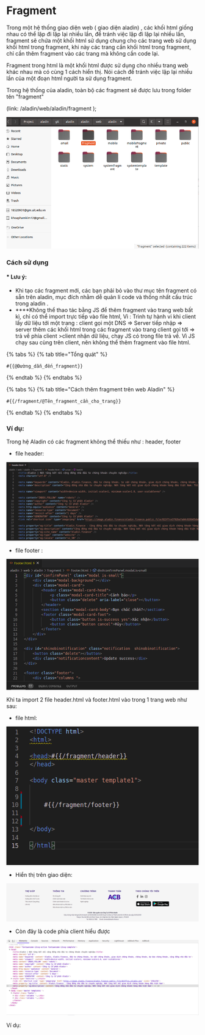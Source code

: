 # Fragment

Trong một hệ thống giao diện web \( giao diện aladin\) , các khối html  giống  nhau có thể  lặp đi lặp lại nhiều lần, để tránh việc lặp đi lặp lại nhiều lần, fragment sẽ chứa một khối html sử dụng chung cho các  trang web sử dụng khối html trong fragment, khi này các trang cần khối html trong fragment, chỉ cần thêm fragment vào các trang mà không cần code lại. 

Fragment trong html là một khối html được sử dụng  cho nhiều trang web khác nhau mà có cùng  1 cách hiển thị. Nói cách để tránh việc lặp lại nhiều lần của một đoạn html  người  ta sử dụng fragment.

Trong hệ thống của aladin, toàn bộ các  fragment sẽ được lưu trong folder tên  "fragment"

\(link: /aladin/web/aladin/fragment \);

![](../.gitbook/assets/screenshot-from-2021-04-26-21-11-03.png)

### Cách sử dụng

#### \* Lưu ý: 

* Khi tạo các fragment mới, các bạn phải bỏ vào thư mục tên fragment có sẵn trên aladin, mục đích nhằm dễ quản lí code và thống nhất cấu trúc  trong aladin .
*  ****Không thể thao tác bằng JS để thêm fragment vào trang web bất kì,  chỉ có thể import trực tiếp vào file html, Vì : Trình tự hành vi khi client lấy dữ liệu tới một trang : client gọi một DNS =&gt; Server  tiếp nhập  =&gt; server  thêm các khối html trong các fragment vào trang client gọi tới =&gt; trả về phía client &gt;client nhận dữ liệu, chạy JS có trong file trả về. Vì JS chạy sau cùng trên client, nên không thể thêm fragment vào file html.

{% tabs %}
{% tab title="Tổng quát" %}
```text
#{{@Đường_dẫn_đến_fragment}}
```
{% endtab %}
{% endtabs %}

{% tabs %}
{% tab title="Cách thêm fragment trên web  Aladin" %}
```text
#{{/fragment/@Tên_fragment_cần_cho_trang}}
```
{% endtab %}
{% endtabs %}

###  Ví dụ: 

Trong hệ Aladin có các fragment không thể thiếu như : header, footer

* file  header: 

![](../.gitbook/assets/screenshot-from-2021-04-26-21-42-01.png)

* file footer  :

![](../.gitbook/assets/screenshot-from-2021-04-26-21-43-47.png)

Khi ta import 2 file header.html và footer.html vào trong 1 trang web như sau:

* file html:

![](../.gitbook/assets/screenshot-from-2021-04-26-21-47-00.png)

* Hiển  thị trên giao diện:

![](../.gitbook/assets/screenshot-from-2021-04-26-21-52-03.png)

* Còn đây là code phía client hiểu được

![](../.gitbook/assets/screenshot-from-2021-04-26-21-55-25.png)

 

Ví dụ: 





